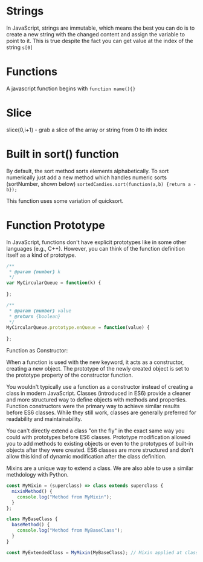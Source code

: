 

# Strings

In JavaScript, strings are immutable, which means the best you can do is to create a new string with the changed content and assign the variable to point to it. This is true despite the fact you can get value at the index of the string `s[0]`

# Functions

A javascript function begins with `function name(){}`


# Slice

slice(0,i+1) - grab a slice of the array or string from 0 to ith index

# Built in sort() function

By default, the sort method sorts elements alphabetically. To sort numerically just add a new method which handles numeric sorts (sortNumber, shown below) `sortedCandies.sort(function(a,b) {return a - b});`

This function uses some variation of quicksort.

# Function Prototype

In JavaScript, functions don't have explicit prototypes like in some other languages (e.g., C++). However, you can think of the function definition itself as a kind of prototype.

``` javascript
/**
 * @param {number} k
 */
var MyCircularQueue = function(k) {
    
};

/** 
 * @param {number} value
 * @return {boolean}
 */
MyCircularQueue.prototype.enQueue = function(value) {
    
};
```

Function as Constructor:

When a function is used with the new keyword, it acts as a constructor, creating a new object. The prototype of the newly created object is set to the prototype property of the constructor function.

You wouldn't typically use a function as a constructor instead of creating a class in modern JavaScript.  Classes (introduced in ES6) provide a cleaner and more structured way to define objects with methods and properties.  Function constructors were the primary way to achieve similar results before ES6 classes.  While they still work, classes are generally preferred for readability and maintainability.

You can't directly extend a class "on the fly" in the exact same way you could with prototypes before ES6 classes.  Prototype modification allowed you to add methods to existing objects or even to the prototypes of built-in objects after they were created.  ES6 classes are more structured and don't allow this kind of dynamic modification after the class definition.

Mixins are a unique way to extend a class. We are also able to use a similar methdology with Python.

``` javascript
const MyMixin = (superclass) => class extends superclass {
  mixinMethod() {
    console.log("Method from MyMixin");
  }
};

class MyBaseClass {
  baseMethod() {
    console.log("Method from MyBaseClass");
  }
}

const MyExtendedClass = MyMixin(MyBaseClass); // Mixin applied at class definition
```